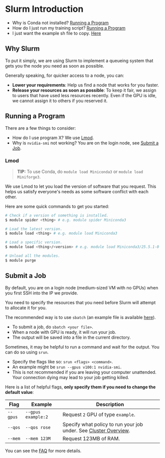 # Slurm Introduction

- Why is Conda not installed? [Running a Program](#Running-a-Program)
- How do I just run my training script? [Running a Program](#Running-a-Program)
- I just want the example sh file to copy. [Here](sbatch-example.sh)

## Why Slurm

To put it simply, we are using Slurm to implement a queueing system that gets
you the node you need as soon as possible.

Generally speaking, for quicker access to a node, you can:
- **Lower your requirements**: Help us find a node that works for you faster.
- **Release your resources as soon as possible**: To keep it fair, we assign to
  users that have used less resources recently. Even if the GPU is idle, we
  cannot assign it to others if you reserved it.

## Running a Program

There are a few things to consider:
- How do I use program X? We use [Lmod](#Lmod).
- Why is `nvidia-smi` not working? You are on the login node, see
  [Submit a Job](#Submit-a-Job).

### Lmod

> **TIP:** To use Conda, do `module load Miniconda3` or
> `module load Miniforge3`.

We use Lmod to let you load the version of software that you request.
This helps us satisfy everyone's needs as some software conflict with each
other.

Here are some quick commands to get you started:

```sh
# Check if a version of something is installed.
$ module spider <thing> # e.g. module spider Miniconda3

# Load the latest version.
$ module load <thing> # e.g. module load Miniconda3

# Load a specific version.
$ module load <thing>/<version> # e.g. module load Miniconda3/25.5.1-0

# Unload all the modules.
$ module purge
```

## Submit a Job

By default, you are on a login node (medium-sized VM with no GPUs) when you
first SSH into the IP we provide.

You need to specify the resources that you need before Slurm will attempt to
allocate it for you.

The recommended way is to use `sbatch` (an example file is available
[here](sbatch-example.sh)).

- To submit a job, do `sbatch <your file>`.
- When a node with GPU is ready, it will run your job.
- The output will be saved into a file in the current directory.

Sometimes, it may be helpful to run a command and wait for the output. You can
do so using `srun`.

- Specify the flags like so: `srun <flags> <command>`.
- An example might be `srun --gpus v100:1 nvidia-smi`.
- This is not recommended if you are leaving your computer unattended. Your
  connection dying may lead to your job getting killed.

Here is a list of helpful flags, **only specify them if you need to change the
default value**:

| Flag     | Example            | Description                                                                          |
|----------|--------------------|--------------------------------------------------------------------------------------|
| `--gpus` | `--gpus example:2` | Request `2` GPU of type `example`.                                                   |
| `--qos`  | `--qos rose`       | Specify what policy to run your job under. See [Cluster Overview](cluster.md#Slurm). |
| `--mem`  | `--mem 123M`       | Request 123MB of RAM.                                                                |

You can see the [FAQ](troubleshooting.md#Slurm) for more details.
